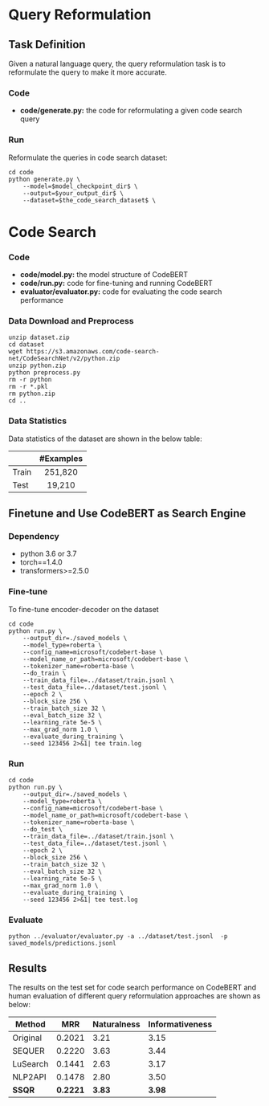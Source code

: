 # Query Reformulation

## Task Definition

Given a natural language query, the query reformulation task is to reformulate the query to make it more accurate.

### Code

  - **code/generate.py:** the code for reformulating a given code search query

### Run

Reformulate the queries in code search dataset:

```shell
cd code
python generate.py \
    --model=$model_checkpoint_dir$ \
    --output=$your_output_dir$ \
    --dataset=$the_code_search_dataset$ \
```



# Code Search

### Code

  - **code/model.py:** the model structure of CodeBERT
  - **code/run.py:** code for fine-tuning and running CodeBERT
  - **evaluator/evaluator.py:** code for evaluating the code search performance

### Data Download and Preprocess

```shell
unzip dataset.zip
cd dataset
wget https://s3.amazonaws.com/code-search-net/CodeSearchNet/v2/python.zip
unzip python.zip
python preprocess.py
rm -r python
rm -r *.pkl
rm python.zip
cd ..
```

### Data Statistics

Data statistics of the dataset are shown in the below table:

|       | #Examples |
| ----- | :-------: |
| Train |  251,820  |
| Test  |  19,210   |

## Finetune and Use CodeBERT as Search Engine

### Dependency

- python 3.6 or 3.7
- torch==1.4.0
- transformers>=2.5.0


### Fine-tune

To fine-tune encoder-decoder on the dataset

```shell
cd code
python run.py \
    --output_dir=./saved_models \
    --model_type=roberta \
    --config_name=microsoft/codebert-base \
    --model_name_or_path=microsoft/codebert-base \
    --tokenizer_name=roberta-base \
    --do_train \
    --train_data_file=../dataset/train.jsonl \
    --test_data_file=../dataset/test.jsonl \
    --epoch 2 \
    --block_size 256 \
    --train_batch_size 32 \
    --eval_batch_size 32 \
    --learning_rate 5e-5 \
    --max_grad_norm 1.0 \
    --evaluate_during_training \
    --seed 123456 2>&1| tee train.log
```


### Run

```shell
cd code
python run.py \
    --output_dir=./saved_models \
    --model_type=roberta \
    --config_name=microsoft/codebert-base \
    --model_name_or_path=microsoft/codebert-base \
    --tokenizer_name=roberta-base \
    --do_test \
    --train_data_file=../dataset/train.jsonl \
    --test_data_file=../dataset/test.jsonl \
    --epoch 2 \
    --block_size 256 \
    --train_batch_size 32 \
    --eval_batch_size 32 \
    --learning_rate 5e-5 \
    --max_grad_norm 1.0 \
    --evaluate_during_training \
    --seed 123456 2>&1| tee test.log
```

### Evaluate

```shell
python ../evaluator/evaluator.py -a ../dataset/test.jsonl  -p saved_models/predictions.jsonl 
```



## Results

The results on the test set for code search performance on CodeBERT and human evaluation of different query reformulation approaches are shown as below:

| Method   |    MRR     | Naturalness | Informativeness |
| -------- | :--------: | ----------- | --------------- |
| Original |   0.2021   | 3.21        | 3.15            |
| SEQUER   |   0.2220   | 3.63        | 3.44            |
| LuSearch |   0.1441   | 2.63        | 3.17            |
| NLP2API  |   0.1478   | 2.80        | 3.50            |
| **SSQR** | **0.2221** | **3.83**    | **3.98**        |

